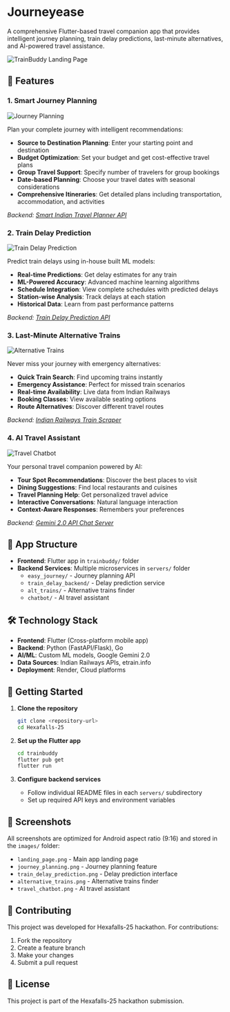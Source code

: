 # Journeyease

A comprehensive Flutter-based travel companion app that provides intelligent journey planning, train delay predictions, last-minute alternatives, and AI-powered travel assistance.

![TrainBuddy Landing Page](images/landing_page.png)

## 🚀 Features

### 1. Smart Journey Planning
![Journey Planning](images/journey_planning.png)

Plan your complete journey with intelligent recommendations:
- **Source to Destination Planning**: Enter your starting point and destination
- **Budget Optimization**: Set your budget and get cost-effective travel plans
- **Group Travel Support**: Specify number of travelers for group bookings
- **Date-based Planning**: Choose your travel dates with seasonal considerations
- **Comprehensive Itineraries**: Get detailed plans including transportation, accommodation, and activities

*Backend: [Smart Indian Travel Planner API](servers/easy_journey/README.md)*

### 2. Train Delay Prediction
![Train Delay Prediction](images/train_delay_prediction.png)

Predict train delays using in-house built ML models:
- **Real-time Predictions**: Get delay estimates for any train
- **ML-Powered Accuracy**: Advanced machine learning algorithms
- **Schedule Integration**: View complete schedules with predicted delays
- **Station-wise Analysis**: Track delays at each station
- **Historical Data**: Learn from past performance patterns

*Backend: [Train Delay Prediction API](servers/train_delay_backend/README.md)*

### 3. Last-Minute Alternative Trains
![Alternative Trains](images/alternative_trains.png)

Never miss your journey with emergency alternatives:
- **Quick Train Search**: Find upcoming trains instantly
- **Emergency Assistance**: Perfect for missed train scenarios
- **Real-time Availability**: Live data from Indian Railways
- **Booking Classes**: View available seating options
- **Route Alternatives**: Discover different travel routes

*Backend: [Indian Railways Train Scraper](servers/alt_trains/README.md)*

### 4. AI Travel Assistant
![Travel Chatbot](images/travel_chatbot.png)

Your personal travel companion powered by AI:
- **Tour Spot Recommendations**: Discover the best places to visit
- **Dining Suggestions**: Find local restaurants and cuisines
- **Travel Planning Help**: Get personalized travel advice
- **Interactive Conversations**: Natural language interaction
- **Context-Aware Responses**: Remembers your preferences

*Backend: [Gemini 2.0 API Chat Server](servers/chatbot/README.md)*

## 📱 App Structure

- **Frontend**: Flutter app in `trainbuddy/` folder
- **Backend Services**: Multiple microservices in `servers/` folder
  - `easy_journey/` - Journey planning API
  - `train_delay_backend/` - Delay prediction service
  - `alt_trains/` - Alternative trains finder
  - `chatbot/` - AI travel assistant

## 🛠️ Technology Stack

- **Frontend**: Flutter (Cross-platform mobile app)
- **Backend**: Python (FastAPI/Flask), Go
- **AI/ML**: Custom ML models, Google Gemini 2.0
- **Data Sources**: Indian Railways APIs, etrain.info
- **Deployment**: Render, Cloud platforms

## 🚀 Getting Started

1. **Clone the repository**
   ```bash
   git clone <repository-url>
   cd Hexafalls-25
   ```

2. **Set up the Flutter app**
   ```bash
   cd trainbuddy
   flutter pub get
   flutter run
   ```

3. **Configure backend services**
   - Follow individual README files in each `servers/` subdirectory
   - Set up required API keys and environment variables

## 📸 Screenshots

All screenshots are optimized for Android aspect ratio (9:16) and stored in the `images/` folder:
- `landing_page.png` - Main app landing page
- `journey_planning.png` - Journey planning feature
- `train_delay_prediction.png` - Delay prediction interface
- `alternative_trains.png` - Alternative trains finder
- `travel_chatbot.png` - AI travel assistant

## 🤝 Contributing

This project was developed for Hexafalls-25 hackathon. For contributions:
1. Fork the repository
2. Create a feature branch
3. Make your changes
4. Submit a pull request

## 📄 License

This project is part of the Hexafalls-25 hackathon submission.

